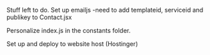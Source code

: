 Stuff left to do.
Set up emailjs
-need to add templateid, serviceid and publikey to Contact.jsx

Personalize index.js in the constants folder.

Set up and deploy to website host (Hostinger)

